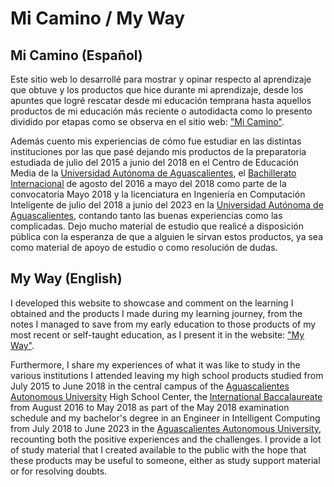 # Mi Camino / My Way

## Mi Camino (Español)

Este sitio web lo desarrollé para mostrar y opinar respecto al aprendizaje que obtuve y los productos que hice durante mi aprendizaje, desde los apuntes que logré rescatar desde mi educación temprana hasta aquellos productos de mi educación más reciente o autodidacta como lo presento dividido por etapas como se observa en el sitio web: ["Mi Camino"](https://joul24py.github.io/).

Además cuento mis experiencias de cómo fue estudiar en las distintas instituciones por las que pasé dejando mis productos de la preparatoria estudiada de julio del 2015 a junio del 2018 en el Centro de Educación Media de la [Universidad Autónoma de Aguascalientes](https://www.uaa.mx/portal/), el [Bachillerato Internacional](https://www.ibo.org/es/) de agosto del 2016 a mayo del 2018 como parte de la convocatoria Mayo 2018 y la licenciatura en Ingeniería en Computación Inteligente de julio del 2018 a junio del 2023 en la [Universidad Autónoma de Aguascalientes](https://www.uaa.mx/portal/), contando tanto las buenas experiencias como las complicadas. Dejo mucho material de estudio que realicé a disposición pública con la esperanza de que a alguien le sirvan estos productos, ya sea como material de apoyo de estudio o como resolución de dudas.

## My Way (English)

I developed this website to showcase and comment on the learning I obtained and the products I made during my learning journey, from the notes I managed to save from my early education to those products of my most recent or self-taught education, as I present it in the website: ["My Way"](https://joul24py.github.io/).

Furthermore, I share my experiences of what it was like to study in the various institutions I attended leaving my high school products studied from July 2015 to June 2018 in the central campus of the [Aguascalientes Autonomous University](https://www.uaa.mx/portal/) High School Center, the [International Baccalaureate](https://www.ibo.org/en) from August 2016 to May 2018 as part of the May 2018 examination schedule and my bachelor's degree in an Engineer in Intelligent Computing from July 2018 to June 2023 in the [Aguascalientes Autonomous University](https://www.uaa.mx/portal/), recounting both the positive experiences and the challenges. I provide a lot of study material that I created available to the public with the hope that these products may be useful to someone, either as study support material or for resolving doubts.